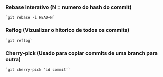 ### Rebase interativo (N = numero do hash do commit)
    `git rebase -i HEAD~N`

### Reflog (Vizualizar o hitorico de todos os commits)
    `git reflog`

### Cherry-pick (Usado para copiar commits de uma branch para outra)
    `git cherry-pick 'id commit'`
